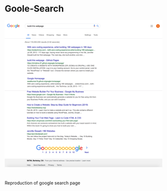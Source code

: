 # Goole-Search

![screenshot1](assets/img/screenshot1.png)
![screenshot2](assets/img/screenshot2.png)



#

Reproduction of google search page


